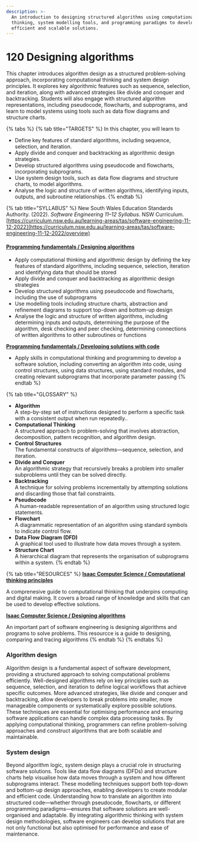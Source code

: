 ```yaml
---
description: >-
  An introduction to designing structured algorithms using computational
  thinking, system modelling tools, and programming paradigms to develop
  efficient and scalable solutions.
---
```


# 120 Designing algorithms

This chapter introduces algorithm design as a structured problem-solving approach, incorporating computational thinking and system design principles. It explores key algorithmic features such as sequence, selection, and iteration, along with advanced strategies like divide and conquer and backtracking. Students will also engage with structured algorithm representations, including pseudocode, flowcharts, and subprograms, and learn to model systems using tools such as data flow diagrams and structure charts.

{% tabs %}
{% tab title="TARGETS" %}
In this chapter, you will learn to

* Define key features of standard algorithms, including sequence, selection, and iteration.
* Apply divide and conquer and backtracking as algorithmic design strategies.
* Develop structured algorithms using pseudocode and flowcharts, incorporating subprograms.
* Use system design tools, such as data flow diagrams and structure charts, to model algorithms.
* Analyse the logic and structure of written algorithms, identifying inputs, outputs, and subroutine relationships.
{% endtab %}

{% tab title="SYLLABUS" %}
New South Wales Education Standards Authority. (2022). _Software Engineering 11–12 Syllabus_. NSW Curriculum. [https://curriculum.nsw.edu.au/learning-areas/tas/software-engineering-11-12-2022](https://curriculum.nsw.edu.au/learning-areas/tas/software-engineering-11-12-2022/overview)

#### [**Programming fundamentals / Designing algorithms**](https://curriculum.nsw.edu.au/learning-areas/tas/software-engineering-11-12-2022/content/year-11/fac3c86ce1#cg-f9d7016a-6bf1-4264-90e9-c64be6835cdb)

* Apply computational thinking and algorithmic design by defining the key features of standard algorithms, including sequence, selection, iteration and identifying data that should be stored
* Apply divide and conquer and backtracking as algorithmic design strategies
* Develop structured algorithms using pseudocode and flowcharts, including the use of subprograms
* Use modelling tools including structure charts, abstraction and refinement diagrams to support top-down and bottom-up design
* Analyse the logic and structure of written algorithms, including determining inputs and outputs, determining the purpose of the algorithm, desk checking and peer checking, determining connections of written algorithms to other subroutines or functions

[**Programming fundamentals / Developing solutions with code**](https://curriculum.nsw.edu.au/learning-areas/tas/software-engineering-11-12-2022/content/year-11/fac3c86ce1#cg-ecd41d10-0c87-471a-b2de-1454076094d9)

* Apply skills in computational thinking and programming to develop a software solution, including converting an algorithm into code, using control structures, using data structures, using standard modules, and creating relevant subprograms that incorporate parameter passing
{% endtab %}

{% tab title="GLOSSARY" %}
* **Algorithm**\
  A step-by-step set of instructions designed to perform a specific task with a consistent output when run repeatedly..
* **Computational Thinking**\
  A structured approach to problem-solving that involves abstraction, decomposition, pattern recognition, and algorithm design.
* **Control Structures**\
  The fundamental constructs of algorithms—sequence, selection, and iteration.
* **Divide and Conquer**\
  An algorithmic strategy that recursively breaks a problem into smaller subproblems until they can be solved directly.
* **Backtracking**\
  A technique for solving problems incrementally by attempting solutions and discarding those that fail constraints.
* **Pseudocode**\
  A human-readable representation of an algorithm using structured logic statements.
* **Flowchart**\
  A diagrammatic representation of an algorithm using standard symbols to indicate control flow.
* **Data Flow Diagram (DFD)**\
  A graphical tool used to illustrate how data moves through a system.
* **Structure Chart**\
  A hierarchical diagram that represents the organisation of subprograms within a system.
{% endtab %}

{% tab title="RESOURCES" %}
[**Isaac Computer Science / Computational thinking principles**](https://isaaccomputerscience.org/concepts/dsa_ctm_computational_thinking_principles?examBoard=all\&stage=all\&topic=computational_thinking)

A comprenesive guide to computational thinking that underpins computing and digital making. It covers a broad range of knowledge and skills that can be used to develop effective solutions.

[**Isaac Computer Science / Designing algorithms**](https://isaaccomputerscience.org/concepts/soft_design_algorithms?examBoard=all\&stage=all)

An important part of software engineering is designing algorithms and programs to solve problems. This resourcce is a guide to designing, comparing and tracing algorithms
{% endtab %}
{% endtabs %}

### Algorithm design

Algorithm design is a fundamental aspect of software development, providing a structured approach to solving computational problems efficiently. Well-designed algorithms rely on key principles such as sequence, selection, and iteration to define logical workflows that achieve specific outcomes. More advanced strategies, like divide and conquer and backtracking, allow developers to break problems into smaller, more manageable components or systematically explore possible solutions. These techniques are essential for optimising performance and ensuring software applications can handle complex data processing tasks. By applying computational thinking, programmers can refine problem-solving approaches and construct algorithms that are both scalable and maintainable.

### System design

Beyond algorithm logic, system design plays a crucial role in structuring software solutions. Tools like data flow diagrams (DFDs) and structure charts help visualise how data moves through a system and how different subprograms interact. These modelling techniques support both top-down and bottom-up design approaches, enabling developers to create modular and efficient code. Understanding how to translate an algorithm into structured code—whether through pseudocode, flowcharts, or different programming paradigms—ensures that software solutions are well-organised and adaptable. By integrating algorithmic thinking with system design methodologies, software engineers can develop solutions that are not only functional but also optimised for performance and ease of maintenance.
